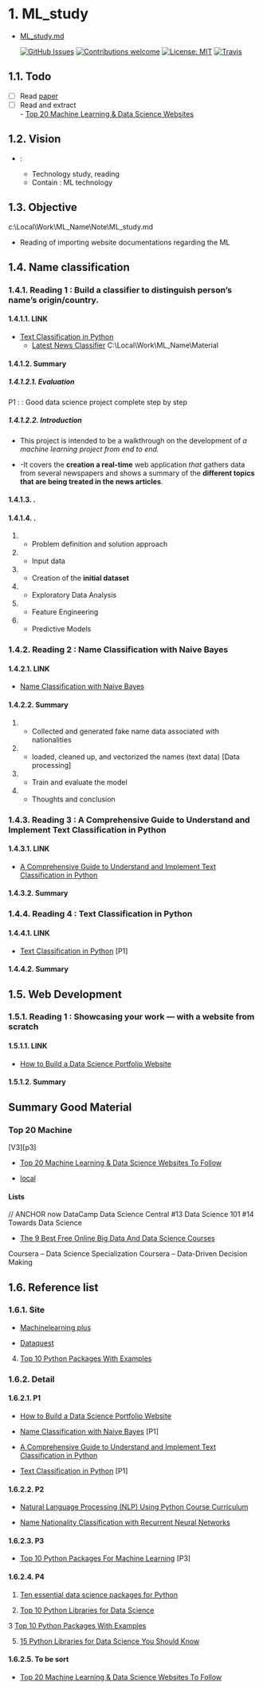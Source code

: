 # 1. ML_study

- [ML_study.md](file:///c:/Local/Work/ML_Name/Note/ML_study.md)

  [![GitHub Issues](https://img.shields.io/github/issues/zalandoresearch/flair.svg)](https://github.com/zalandoresearch/flair/issues)
  [![Contributions welcome](https://img.shields.io/badge/contributions-welcome-brightgreen.svg)](CONTRIBUTING.md)
  [![License: MIT](https://img.shields.io/badge/License-MIT-brightgreen.svg)](https://opensource.org/licenses/MIT)
  [![Travis](https://img.shields.io/travis/zalandoresearch/flair.svg)](https://travis-ci.org/zalandoresearch/flair)

## 1.1. Todo

- [ ] Read [paper](#paper-1)
- [ ] Read and extract  
       - [Top 20 Machine Learning & Data Science Websites](#top-20-machine)

## 1.2. Vision

- <Tech>:
  - Technology study, reading
  - Contain : ML technology

## 1.3. Objective

c:\Local\Work\ML_Name\Note\ML_study.md

- Reading of importing website documentations regarding the ML

## 1.4. Name classification

### 1.4.1. Reading 1 : Build a classifier to distinguish person’s name’s origin/country.

#### 1.4.1.1. LINK

- [Text Classification in Python](https://towardsdatascience.com/text-classification-in-python-dd95d264c802)
  - [Latest News Classifier](https://github.com/miguelfzafra/Latest-News-Classifier)
    C:\Local\Work\ML_Name\Material

#### 1.4.1.2. Summary

##### 1.4.1.2.1. Evaluation

P1 :
<Pro> : Good data science project complete step by step

##### 1.4.1.2.2. Introduction

<Web crawler And new data summary >

- This project is intended to be a walkthrough on the development of _a machine learning project from end to end._

- -It covers the **creation a real-time** web application _that_ gathers data from several newspapers and shows a summary of the **different topics that are being treated in the news articles**.

#### 1.4.1.3. .

#### 1.4.1.4. .

1. - Problem definition and solution approach
2. - Input data
3. - Creation of the **initial dataset**
4. - Exploratory Data Analysis
5. - Feature Engineering
6. - Predictive Models

### 1.4.2. Reading 2 : Name Classification with Naive Bayes

#### 1.4.2.1. LINK

- [Name Classification with Naive Bayes](https://towardsdatascience.com/name-classification-with-naive-bayes-7c5e1415788a)

#### 1.4.2.2. Summary

1. - Collected and generated fake name data associated with nationalities
2. - loaded, cleaned up, and vectorized the names (text data) [Data processing]
3. - Train and evaluate the model
4. - Thoughts and conclusion

### 1.4.3. Reading 3 : A Comprehensive Guide to Understand and Implement Text Classification in Python

#### 1.4.3.1. LINK

- [A Comprehensive Guide to Understand and Implement Text Classification in Python](https://www.analyticsvidhya.com/blog/2018/04/a-comprehensive-guide-to-understand-and-implement-text-classification-in-python/)

#### 1.4.3.2. Summary

### 1.4.4. Reading 4 : Text Classification in Python

#### 1.4.4.1. LINK

- [Text Classification in Python](https://towardsdatascience.com/text-classification-in-python-dd95d264c802) [P1]

#### 1.4.4.2. Summary

## 1.5. Web Development

### 1.5.1. Reading 1 : Showcasing your work — with a website from scratch

#### 1.5.1.1. LINK

- [How to Build a Data Science Portfolio Website](https://towardsdatascience.com/how-to-build-a-data-science-portfolio-website-335b0f253822)

#### 1.5.1.2. Summary

## Summary Good Material

### Top 20 Machine

<Tags>[V3][p3]

- [Top 20 Machine Learning & Data Science Websites To Follow](https://towardsdatascience.com/top-20-machine-learning-data-science-websites-to-follow-in-2020-258c5cc2bb55)

- [local](C:\Local\Work\ML_Name\Material\Web\TP2)

#### Lists

// ANCHOR now
DataCamp
Data Science Central
#13 Data Science 101
#14 Towards Data Science

- [The 9 Best Free Online Big Data And Data Science Courses](https://www.bernardmarr.com/default.asp?contentID=1156)

Coursera – Data Science Specialization
Coursera – Data-Driven Decision Making

## 1.6. Reference list

### 1.6.1. Site

- [Machinelearning plus](https://www.machinelearningplus.com/nlp/gensim-tutorial/)

- [Dataquest](https://www.dataquest.io/blog/15-python-libraries-for-data-science/)

4. [Top 10 Python Packages With Examples](https://www.activestate.com/blog/top-10-python-packages/)

### 1.6.2. Detail

#### 1.6.2.1. P1

- [How to Build a Data Science Portfolio Website](https://towardsdatascience.com/how-to-build-a-data-science-portfolio-website-335b0f253822)

- [Name Classification with Naive Bayes](https://towardsdatascience.com/name-classification-with-naive-bayes-7c5e1415788a) [P1]

- [A Comprehensive Guide to Understand and Implement Text Classification in Python](https://www.analyticsvidhya.com/blog/2018/04/a-comprehensive-guide-to-understand-and-implement-text-classification-in-python/)

* [Text Classification in Python](https://towardsdatascience.com/text-classification-in-python-dd95d264c802) [P1]

#### 1.6.2.2. P2

- [Natural Language Processing (NLP) Using Python Course Curriculum](https://courses.analyticsvidhya.com/courses/natural-language-processing-nlp?utm_source=blog&utm_medium=ComprehensiveGuideTextClassificationarticle)

- [Name Nationality Classification with Recurrent Neural Networks](https://www.ijcai.org/Proceedings/2017/0289.pdf)

#### 1.6.2.3. P3

- [Top 10 Python Packages For Machine Learning](https://www.activestate.com/blog/top-10-python-machine-learning-packages/)
  [P3]

#### 1.6.2.4. P4

1. [Ten essential data science packages for Python](https://aibusiness.com/ten-essential-data-science-packages-for-python/)

2. [Top 10 Python Libraries for Data Science](https://towardsdatascience.com/top-10-python-libraries-for-data-science-cd82294ec266)

3 [Top 10 Python Packages With Examples](https://www.activestate.com/blog/top-10-python-packages/)

5. ​​​​[15 Python Libraries for Data Science You Should Know](https://www.dataquest.io/blog/15-python-libraries-for-data-science/)

#### 1.6.2.5. To be sort

- [Top 20 Machine Learning & Data Science Websites To Follow](https://towardsdatascience.com/top-20-machine-learning-data-science-websites-to-follow-in-2020-258c5cc2bb55)
